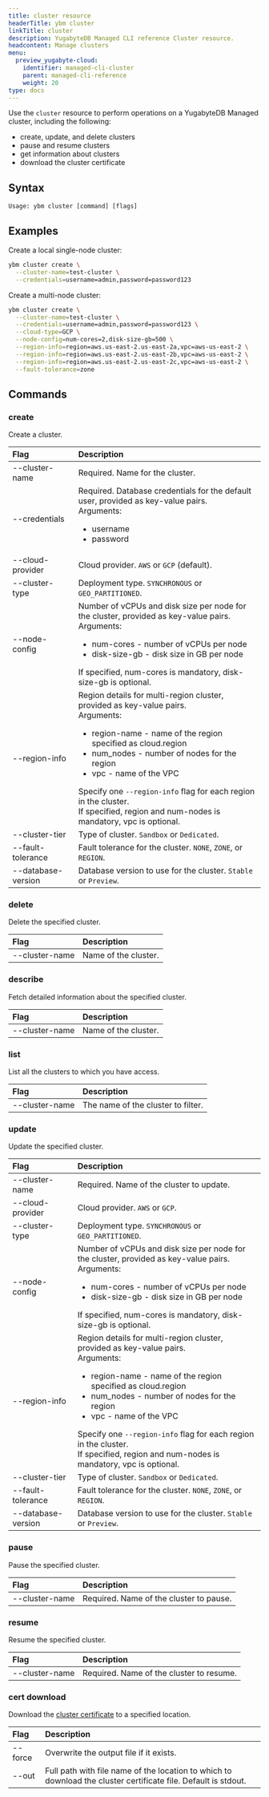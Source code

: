 ```yaml
---
title: cluster resource
headerTitle: ybm cluster
linkTitle: cluster
description: YugabyteDB Managed CLI reference Cluster resource.
headcontent: Manage clusters
menu:
  preview_yugabyte-cloud:
    identifier: managed-cli-cluster
    parent: managed-cli-reference
    weight: 20
type: docs
---
```


Use the `cluster` resource to perform operations on a YugabyteDB Managed cluster, including the following:

- create, update, and delete clusters
- pause and resume clusters
- get information about clusters
- download the cluster certificate

## Syntax

```text
Usage: ybm cluster [command] [flags]
```

## Examples

Create a local single-node cluster:

```sh
ybm cluster create \
  --cluster-name=test-cluster \
  --credentials=username=admin,password=password123
```

Create a multi-node cluster:

```sh
ybm cluster create \
  --cluster-name=test-cluster \
  --credentials=username=admin,password=password123 \
  --cloud-type=GCP \
  --node-config=num-cores=2,disk-size-gb=500 \
  --region-info=region=aws.us-east-2.us-east-2a,vpc=aws-us-east-2 \
  --region-info=region=aws.us-east-2.us-east-2b,vpc=aws-us-east-2 \
  --region-info=region=aws.us-east-2.us-east-2c,vpc=aws-us-east-2 \
  --fault-tolerance=zone
```

## Commands

### create

Create a cluster.

| Flag | Description |
| :--- | :--- |
| --cluster-name | Required. Name for the cluster. |
| --credentials | Required. Database credentials for the default user, provided as key-value pairs.<br>Arguments:<ul><li>username</li><li>password</li></ul> |
| --cloud-provider | Cloud provider. `AWS` or `GCP` (default).
| --cluster-type | Deployment type. `SYNCHRONOUS` or `GEO_PARTITIONED`. |
| --node-config | Number of vCPUs and disk size per node for the cluster, provided as key-value pairs.<br>Arguments:<ul><li>num-cores - number of vCPUs per node</li><li>disk-size-gb - disk size in GB per node</li></ul>If specified, num-cores is mandatory, disk-size-gb is optional. |
| --region-info | Region details for multi-region cluster, provided as key-value pairs.<br>Arguments:<ul><li>region-name - name of the region specified as cloud.region</li><li>num_nodes - number of nodes for the region</li><li>vpc - name of the VPC</li></ul>Specify one `--region-info` flag for each region in the cluster.<br>If specified, region and num-nodes is mandatory, vpc is optional. |
| --cluster-tier | Type of cluster. `Sandbox` or `Dedicated`. |
| --fault-tolerance | Fault tolerance for the cluster. `NONE`, `ZONE`, or `REGION`. |
| --database-version | Database version to use for the cluster. `Stable` or `Preview`. |

### delete

Delete the specified cluster.

| Flag | Description |
| :--- | :--- |
| --cluster-name | Name of the cluster. |

### describe

Fetch detailed information about the specified cluster.

| Flag | Description |
| :--- | :--- |
| --cluster-name | Name of the cluster. |

### list

List all the clusters to which you have access.

| Flag | Description |
| :--- | :--- |
| --cluster-name | The name of the cluster to filter. |

### update

Update the specified cluster.

| Flag | Description |
| :--- | :--- |
| --cluster-name | Required. Name of the cluster to update. |
| --cloud-provider | Cloud provider. `AWS` or `GCP`. |
| --cluster-type | Deployment type. `SYNCHRONOUS` or `GEO_PARTITIONED`. |
| --node-config | Number of vCPUs and disk size per node for the cluster, provided as key-value pairs.<br>Arguments:<ul><li>num-cores - number of vCPUs per node</li><li>disk-size-gb - disk size in GB per node</li></ul>If specified, num-cores is mandatory, disk-size-gb is optional. |
| --region-info | Region details for multi-region cluster, provided as key-value pairs.<br>Arguments:<ul><li>region-name - name of the region specified as cloud.region</li><li>num_nodes - number of nodes for the region</li><li>vpc - name of the VPC</li></ul>Specify one `--region-info` flag for each region in the cluster.<br>If specified, region and num-nodes is mandatory, vpc is optional. |
| --cluster-tier | Type of cluster. `Sandbox` or `Dedicated`. |
| --fault-tolerance | Fault tolerance for the cluster. `NONE`, `ZONE`, or `REGION`. |
| --database-version | Database version to use for the cluster. `Stable` or `Preview`. |

### pause

Pause the specified cluster.

| Flag | Description |
| :--- | :--- |
| --cluster-name | Required. Name of the cluster to pause. |

### resume

Resume the specified cluster.

| Flag | Description |
| :--- | :--- |
| --cluster-name | Required. Name of the cluster to resume. |

### cert download

Download the [cluster certificate](../../../../cloud-secure-clusters/cloud-authentication/) to a specified location.

| Flag | Description |
| :--- | :--- |
| --force | Overwrite the output file if it exists. |
| --out | Full path with file name of the location to which to download the cluster certificate file. Default is stdout. |
